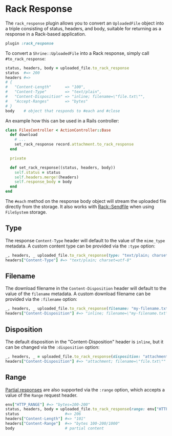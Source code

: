 # Rack Response

The `rack_response` plugin allows you to convert an `UploadedFile` object into
a triple consisting of status, headers, and body, suitable for returning as a
response in a Rack-based application.

```rb
plugin :rack_response
```

To convert a `Shrine::UploadedFile` into a Rack response, simply call
`#to_rack_response`:

```rb
status, headers, body = uploaded_file.to_rack_response
status  #=> 200
headers #=>
# {
#   "Content-Length"      => "100",
#   "Content-Type"        => "text/plain",
#   "Content-Disposition" => "inline; filename=\"file.txt\"",
#   "Accept-Ranges"       => "bytes"
# }
body    # object that responds to #each and #close
```

An example how this can be used in a Rails controller:

```rb
class FilesController < ActionController::Base
  def download
    # ...
    set_rack_response record.attachment.to_rack_response
  end

  private

  def set_rack_response((status, headers, body))
    self.status = status
    self.headers.merge!(headers)
    self.response_body = body
  end
end
```

The `#each` method on the response body object will stream the uploaded file
directly from the storage. It also works with [Rack::Sendfile] when using
`FileSystem` storage.

## Type

The response `Content-Type` header will default to the value of the `mime_type`
metadata. A custom content type can be provided via the `:type` option:

```rb
_, headers, _ uploaded_file.to_rack_response(type: "text/plain; charset=utf-8")
headers["Content-Type"] #=> "text/plain; charset=utf-8"
```

## Filename

The download filename in the `Content-Disposition` header will default to the
value of the `filename` metadata. A custom download filename can be provided
via the `:filename` option:

```rb
_, headers, _ uploaded_file.to_rack_response(filename: "my-filename.txt")
headers["Content-Disposition"] #=> "inline; filename=\"my-filename.txt\""
```

## Disposition

The default disposition in the "Content-Disposition" header is `inline`, but it
can be changed via the `:disposition` option:

```rb
_, headers, _ = uploaded_file.to_rack_response(disposition: "attachment")
headers["Content-Disposition"] #=> "attachment; filename=\"file.txt\""
```

## Range

[Partial responses][range requests] are also supported via the `:range` option,
which accepts a value of the `Range` request header.

```rb
env["HTTP_RANGE"] #=> "bytes=100-200"
status, headers, body = uploaded_file.to_rack_response(range: env["HTTP_RANGE"])
status                    #=> 206
headers["Content-Length"] #=> "101"
headers["Content-Range"]  #=> "bytes 100-200/1000"
body                      # partial content
```

[range requests]: https://developer.mozilla.org/en-US/docs/Web/HTTP/Range_requests
[Rack::Sendfile]: https://www.rubydoc.info/github/rack/rack/Rack/Sendfile
